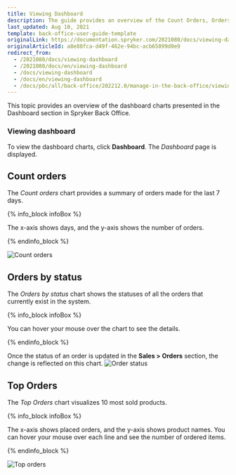 ```yaml
---
title: Viewing Dashboard
description: The guide provides an overview of the Count Orders, Orders by Status, and Top Orders charts you can see when working from the Dashboard.
last_updated: Aug 10, 2021
template: back-office-user-guide-template
originalLink: https://documentation.spryker.com/2021080/docs/viewing-dashboard
originalArticleId: a8e88fca-d49f-462e-94bc-acb65899d0e9
redirect_from:
  - /2021080/docs/viewing-dashboard
  - /2021080/docs/en/viewing-dashboard
  - /docs/viewing-dashboard
  - /docs/en/viewing-dashboard
  - /docs/pbc/all/back-office/202212.0/manage-in-the-back-office/viewing-dashboard.html
---
```


This topic provides an overview of the dashboard charts presented in the Dashboard section in Spryker Back Office.

### Viewing dashboard

To view the dashboard charts, click **Dashboard**. The *Dashboard* page  is displayed.

## Count orders

The *Count orders* chart provides a summary of orders made for the last 7 days.

{% info_block infoBox %}

The x-axis shows days, and the y-axis shows the number of orders.

{% endinfo_block %}

![Count orders](https://spryker.s3.eu-central-1.amazonaws.com/docs/User+Guides/Back+Office+User+Guides/Dashboard/count-orders.png)

## Orders by status

The *Orders by status* chart shows the statuses of all the orders that currently exist in the system.

{% info_block infoBox %}

You can hover your mouse over the chart to see the details.

{% endinfo_block %}

Once the status of an order is updated in the **Sales&nbsp;<span aria-label="and then">></span> Orders** section, the change is reflected on this chart.
![Order status](https://spryker.s3.eu-central-1.amazonaws.com/docs/User+Guides/Back+Office+User+Guides/Dashboard/orders-status.png)

## Top Orders

The *Top Orders* chart visualizes 10 most sold products.

{% info_block infoBox %}

The x-axis shows placed orders, and the y-axis shows product names. You can hover your mouse over each line and see the number of ordered items.

{% endinfo_block %}

![Top orders](https://spryker.s3.eu-central-1.amazonaws.com/docs/User+Guides/Back+Office+User+Guides/Dashboard/top-orders.png)
